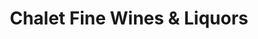 ---
title: "Chalet Fine Wines & Liquors"
url: /houston/chalet-fine-wines-and-liquors/
shop: alcohol
---